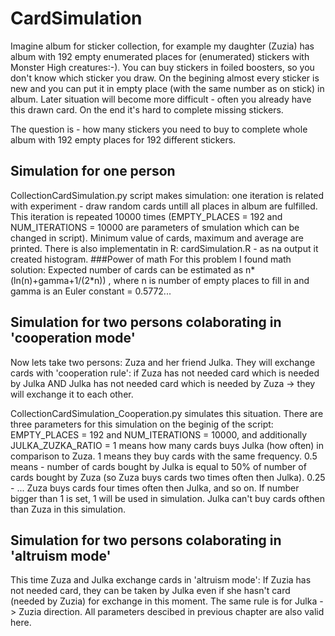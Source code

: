 # CardSimulation
Imagine album for sticker collection, for example my daughter (Zuzia) has album with 192 empty enumerated places 
for (enumerated) stickers with Monster High creatures:-). 
You can buy stickers in foiled boosters, so you don't know which sticker you draw. On the begining almost every sticker is new and you can put 
it in empty place (with the same number as on stick) in album. Later situation will become more difficult - often you already have this drawn card. On the end it's hard to complete missing stickers. 

The question is - how many stickers you need to buy to complete whole album with 192 empty places for 192 different stickers. 
## Simulation for one person 
CollectionCardSimulation.py script makes simulation: one iteration is related with experiment - draw random cards untill all places in album are fulfilled. This iteration is repeated 10000 times (EMPTY_PLACES = 192 and NUM_ITERATIONS = 10000 are parameters of smulation which can be changed in script). 
Minimum value of cards, maximum and average are printed. 
There is also implementatin in R: cardSimulation.R - as na output it created histogram.
###Power of math
For this problem  I found math solution: 
Expected number of cards can be estimated as n*(ln(n)+gamma+1/(2*n)) , where n is number of empty places to fill in and gamma is an Euler constant = 0.5772...

## Simulation for two persons colaborating in 'cooperation mode'
Now lets take two persons: Zuza and her friend Julka. They will exchange cards with 'cooperation rule': if Zuza has not needed card which is needed by Julka AND Julka has not needed card which is needed by Zuza    -> they will exchange it to each other. 

CollectionCardSimulation_Cooperation.py simulates this situation. There are three parameters for this simulation on the beginig of the script:
EMPTY_PLACES = 192 and NUM_ITERATIONS = 10000, and additionally JULKA_ZUZKA_RATIO = 1 means how many cards buys Julka (how often) in comparison to Zuza. 1 means they buy cards with the same frequency. 0.5 means - number of cards bought by Julka is equal to 50% of number of cards bought by Zuza (so Zuza buys cards two times often then Julka). 0.25 - ... Zuza buys cards four times often then Julka, and so on. If number bigger than 1 is set, 1 will be used in simulation. Julka can't buy cards ofthen than Zuza in this simulation.

## Simulation for two persons colaborating in 'altruism mode'
This time Zuza and Julka exchange cards in 'altruism mode': If Zuzia has not needed card, they can be taken by Julka even if she hasn't card (needed by Zuzia) for exchange in this moment. The same rule is for Julka -> Zuzia direction. 
All parameters descibed in previous chapter are also valid here. 
